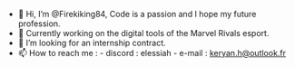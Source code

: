 - 👋 Hi, I’m @Firekiking84, Code is a passion and I hope my future profession.
- 💼 Currently working on the digital tools of the Marvel Rivals esport.
- 💞️ I’m looking for an internship contract.
- 📫 How to reach me :
         - discord : elessiah
         - e-mail : keryan.h@outlook.fr

<!---
Firekiking84/Firekiking84 is a ✨ special ✨ repository because its `README.md` (this file) appears on your GitHub profile.
You can click the Preview link to take a look at your changes.
--->
